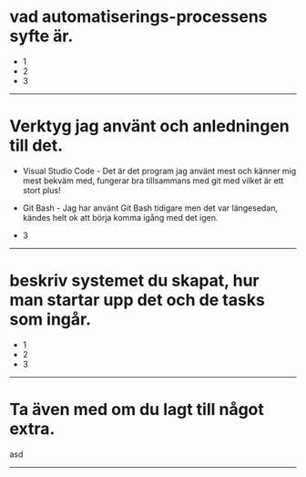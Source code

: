 # vad automatiserings-processens syfte är.
* 1
* 2
* 3
* * *

# Verktyg jag använt och anledningen till det.
* Visual Studio Code - Det är det program jag använt mest och känner mig mest bekväm med, fungerar bra tillsammans med git med vilket är ett stort plus!

* Git Bash - Jag har använt Git Bash tidigare men det var längesedan, kändes helt ok att börja komma igång med det igen.

* 3
* * *

# beskriv systemet du skapat, hur man startar upp det och de tasks som ingår.
* 1
* 2
* 3
* * *

# Ta även med om du lagt till något extra.
asd
* * *
